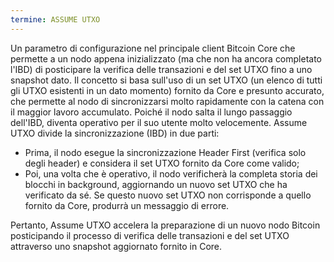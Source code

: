```yaml
---
termine: ASSUME UTXO
---
```


Un parametro di configurazione nel principale client Bitcoin Core che permette a un nodo appena inizializzato (ma che non ha ancora completato l'IBD) di posticipare la verifica delle transazioni e del set UTXO fino a uno snapshot dato. Il concetto si basa sull'uso di un set UTXO (un elenco di tutti gli UTXO esistenti in un dato momento) fornito da Core e presunto accurato, che permette al nodo di sincronizzarsi molto rapidamente con la catena con il maggior lavoro accumulato. Poiché il nodo salta il lungo passaggio dell'IBD, diventa operativo per il suo utente molto velocemente. Assume UTXO divide la sincronizzazione (IBD) in due parti:
* Prima, il nodo esegue la sincronizzazione Header First (verifica solo degli header) e considera il set UTXO fornito da Core come valido;
* Poi, una volta che è operativo, il nodo verificherà la completa storia dei blocchi in background, aggiornando un nuovo set UTXO che ha verificato da sé. Se questo nuovo set UTXO non corrisponde a quello fornito da Core, produrrà un messaggio di errore.

Pertanto, Assume UTXO accelera la preparazione di un nuovo nodo Bitcoin posticipando il processo di verifica delle transazioni e del set UTXO attraverso uno snapshot aggiornato fornito in Core.